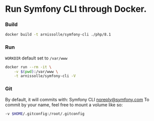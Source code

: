 # Run Symfony CLI through Docker.

### Build

```bash
docker build -t arnissolle/symfony-cli ./php/8.1
```

### Run

`WORKDIR` default set to `/var/www`

```bash
docker run --rm -it \
    -v $(pwd):/var/www \
    -t arnissolle/symfony-cli -V
```

### Git

By default, it will commits with: Symfony CLI <noreply@symfony.com>
To commit by your name, feel free to mount a volume like so:

```bash
-v $HOME/.gitconfig:/root/.gitconfig
```
